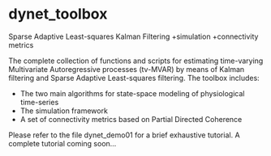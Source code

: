 # dynet_toolbox
Sparse Adaptive Least-squares Kalman Filtering +simulation +connectivity metrics

The complete collection of functions and scripts for estimating 
time-varying Multivariate Autoregressive processes (tv-MVAR)
by means of Kalman filtering and Sparse Adaptive Least-squares filtering.
The toolbox includes:
- The two main algorithms for state-space modeling of physiological time-series
- The simulation framework
- A set of connectivity metrics based on Partial Directed Coherence

Please refer to the file dynet_demo01 for a brief exhaustive tutorial.
A complete tutorial coming soon...
